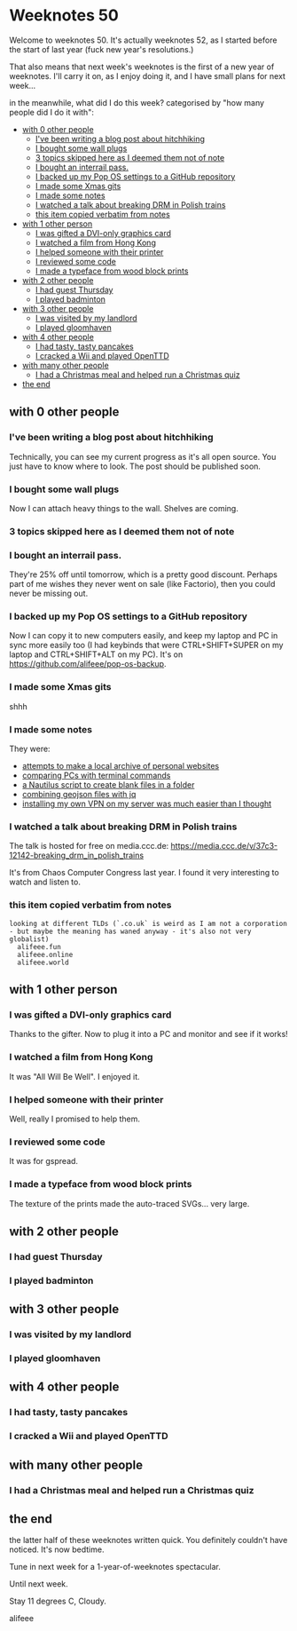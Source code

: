 # Weeknotes 50

Welcome to weeknotes 50. It's actually weeknotes 52, as I started before the start of last year (fuck new year's resolutions.)

That also means that next week's weeknotes is the first of a new year of weeknotes. I'll carry it on, as I enjoy doing it, and I have small plans for next week...

in the meanwhile, what did I do this week? categorised by "how many people did I do it with":

- [with 0 other people](#with-0-other-people)
  * [I've been writing a blog post about hitchhiking](#ive-been-writing-a-blog-post-about-hitchhiking)
  * [I bought some wall plugs](#i-bought-some-wall-plugs)
  * [3 topics skipped here as I deemed them not of note](#3-topics-skipped-here-as-i-deemed-them-not-of-note)
  * [I bought an interrail pass.](#i-bought-an-interrail-pass)
  * [I backed up my Pop OS settings to a GitHub repository](#i-backed-up-my-pop-os-settings-to-a-github-repository)
  * [I made some Xmas gits](#i-made-some-xmas-gits)
  * [I made some notes](#i-made-some-notes)
  * [I watched a talk about breaking DRM in Polish trains](#i-watched-a-talk-about-breaking-drm-in-polish-trains)
  * [this item copied verbatim from notes](#this-item-copied-verbatim-from-notes)
- [with 1 other person](#with-1-other-person)
  * [I was gifted a DVI-only graphics card](#i-was-gifted-a-dvi-only-graphics-card)
  * [I watched a film from Hong Kong](#i-watched-a-film-from-hong-kong)
  * [I helped someone with their printer](#i-helped-someone-with-their-printer)
  * [I reviewed some code](#i-reviewed-some-code)
  * [I made a typeface from wood block prints](#i-made-a-typeface-from-wood-block-prints)
- [with 2 other people](#with-2-other-people)
  * [I had guest Thursday](#i-had-guest-thursday)
  * [I played badminton](#i-played-badminton)
- [with 3 other people](#with-3-other-people)
  * [I was visited by my landlord](#i-was-visited-by-my-landlord)
  * [I played gloomhaven](#i-played-gloomhaven)
- [with 4 other people](#with-4-other-people)
  * [I had tasty, tasty pancakes](#i-had-tasty-tasty-pancakes)
  * [I cracked a Wii and played OpenTTD](#i-cracked-a-wii-and-played-openttd)
- [with many other people](#with-many-other-people)
  * [I had a Christmas meal and helped run a Christmas quiz](#i-had-a-christmas-meal-and-helped-run-a-christmas-quiz)
- [the end](#the-end)

## with 0 other people

### I've been writing a blog post about hitchhiking

Technically, you can see my current progress as it's all open source. You just have to know where to look. The post should be published soon.

### I bought some wall plugs

Now I can attach heavy things to the wall. Shelves are coming.

### 3 topics skipped here as I deemed them not of note

### I bought an interrail pass.

They're 25% off until tomorrow, which is a pretty good discount. Perhaps part of me wishes they never went on sale (like Factorio), then you could never be missing out.

### I backed up my Pop OS settings to a GitHub repository

Now I can copy it to new computers easily, and keep my laptop and PC in sync more easily too (I had keybinds that were CTRL+SHIFT+SUPER on my laptop and CTRL+SHIFT+ALT on my PC). It's on <https://github.com/alifeee/pop-os-backup>.

### I made some Xmas gits

shhh

### I made some notes

They were:

- [attempts to make a local archive of personal websites](https://blog.alifeee.co.uk/notes/attempts-to-make-a-local-archive-of-personal-websites/)
- [comparing PCs with terminal commands](https://blog.alifeee.co.uk/notes/comparing-pcs-with-terminal-commands/)
- [a Nautilus script to create blank files in a folder](https://blog.alifeee.co.uk/notes/a-nautilus-script-to-create-blank-files-in-a-folder/)
- [combining geojson files with jq](https://blog.alifeee.co.uk/notes/combining-geojson-files-with-jq/)
- [installing my own VPN on my server was much easier than I thought](https://blog.alifeee.co.uk/notes/installing-my-own-vpn-on-my-server-was-much-easier-than-i-thought/)

### I watched a talk about breaking DRM in Polish trains

The talk is hosted for free on media.ccc.de: <https://media.ccc.de/v/37c3-12142-breaking_drm_in_polish_trains>

It's from Chaos Computer Congress last year. I found it very interesting to watch and listen to.

### this item copied verbatim from notes

```text
looking at different TLDs (`.co.uk` is weird as I am not a corporation - but maybe the meaning has waned anyway - it's also not very globalist)
  alifeee.fun
  alifeee.online
  alifeee.world
```

## with 1 other person

### I was gifted a DVI-only graphics card

Thanks to the gifter. Now to plug it into a PC and monitor and see if it works!

### I watched a film from Hong Kong

It was "All Will Be Well". I enjoyed it.

### I helped someone with their printer

Well, really I promised to help them.

### I reviewed some code

It was for gspread.

### I made a typeface from wood block prints

The texture of the prints made the auto-traced SVGs... very large.

## with 2 other people

### I had guest Thursday

### I played badminton

## with 3 other people

### I was visited by my landlord

### I played gloomhaven

## with 4 other people

### I had tasty, tasty pancakes

### I cracked a Wii and played OpenTTD

## with many other people

### I had a Christmas meal and helped run a Christmas quiz

## the end

the latter half of these weeknotes written quick. You definitely couldn't have noticed. It's now bedtime.

Tune in next week for a 1-year-of-weeknotes spectacular.

Until next week.

Stay 11 degrees C, Cloudy.

alifeee

